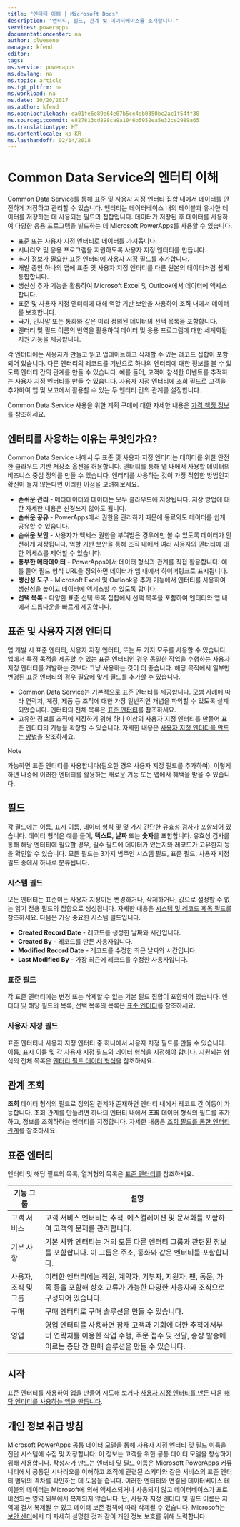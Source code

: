 ```yaml
---
title: "엔터티 이해 | Microsoft Docs"
description: "엔터티, 필드, 관계 및 데이터베이스를 소개합니다."
services: powerapps
documentationcenter: na
author: clwesene
manager: kfend
editor: 
tags: 
ms.service: powerapps
ms.devlang: na
ms.topic: article
ms.tgt_pltfrm: na
ms.workload: na
ms.date: 10/20/2017
ms.author: kfend
ms.openlocfilehash: da01fe6e89e64e07b5ce4eb0350bc2ac1f54ff30
ms.sourcegitcommit: e827813cd898ca9a1046b5952ea5e32ce2989a65
ms.translationtype: HT
ms.contentlocale: ko-KR
ms.lasthandoff: 02/14/2018
---
```

# <a name="understand-entities-in-the-common-data-service"></a>Common Data Service의 엔터티 이해

Common Data Service를 통해 표준 및 사용자 지정 엔터티 집합 내에서 데이터를 안전하게 저장하고 관리할 수 있습니다. 엔터티는 데이터베이스 내의 테이블과 유사한 데이터를 저장하는 데 사용되는 필드의 집합입니다. 데이터가 저장된 후 데이터를 사용하여 다양한 응용 프로그램을 빌드하는 데 Microsoft PowerApps를 사용할 수 있습니다.

* 표준 또는 사용자 지정 엔터티로 데이터를 가져옵니다.
* 시나리오 및 응용 프로그램을 지원하도록 사용자 지정 엔터티를 만듭니다.
* 추가 정보가 필요한 표준 엔터티에 사용자 지정 필드를 추가합니다.
* 개발 중인 하나의 앱에 표준 및 사용자 지정 엔터티를 다른 원본의 데이터처럼 쉽게 통합합니다.
* 생산성 추가 기능을 활용하여 Microsoft Excel 및 Outlook에서 데이터에 액세스합니다.
* 표준 및 사용자 지정 엔터티에 대해 역할 기반 보안을 사용하여 조직 내에서 데이터를 보호합니다.
* 국가, 인사말 또는 통화와 같은 미리 정의된 데이터의 선택 목록을 포함합니다.
* 엔터티 및 필드 이름의 번역을 활용하여 데이터 및 응용 프로그램에 대한 세계화된 지원 기능을 제공합니다.

각 엔터티에는 사용자가 만들고 읽고 업데이트하고 삭제할 수 있는 레코드 집합이 포함되어 있습니다. 다른 엔터티의 레코드를 기반으로 하나의 엔터티에 대한 정보를 볼 수 있도록 엔터티 간의 관계를 만들 수 있습니다. 예를 들어, 고객이 참석한 이벤트를 추적하는 사용자 지정 엔터티를 만들 수 있습니다. 사용자 지정 엔터티에 조회 필드로 고객을 추가하여 앱 및 보고에서 활용할 수 있는 두 엔터티 간의 관계를 설정합니다.

Common Data Service 사용을 위한 계획 구매에 대한 자세한 내용은 [가격 책정 정보](pricing-billing-skus.md)를 참조하세요.

## <a name="why-use-entities"></a>엔터티를 사용하는 이유는 무엇인가요?
Common Data Service 내에서 두 표준 및 사용자 지정 엔터티는 데이터를 위한 안전한 클라우드 기반 저장소 옵션을 허용합니다. 엔터티를 통해 앱 내에서 사용할 데이터의 비즈니스 중심 정의를 만들 수 있습니다. 엔터티를 사용하는 것이 가장 적합한 방법인지 확신이 들지 않는다면 이러한 이점을 고려해보세요.

* **손쉬운 관리** - 메타데이터와 데이터는 모두 클라우드에 저장됩니다. 저장 방법에 대한 자세한 내용은 신경쓰지 않아도 됩니다.
* **손쉬운 공유** - PowerApps에서 권한을 관리하기 때문에 동료와도 데이터를 쉽게 공유할 수 있습니다.
* **손쉬운 보안** - 사용자가 액세스 권한을 부여받은 경우에만 볼 수 있도록 데이터가 안전하게 저장됩니다. 역할 기반 보안을 통해 조직 내에서 여러 사용자의 엔터티에 대한 액세스를 제어할 수 있습니다.
* **풍부한 메타데이터** - PowerApps에서 데이터 형식과 관계를 직접 활용합니다. 예를 들어 필드 형식 URL을 정의하면 데이터가 앱 내에서 하이퍼링크로 표시됩니다.
* **생산성 도구** - Microsoft Excel 및 Outlook용 추가 기능에서 엔터티를 사용하여 생산성을 높이고 데이터에 액세스할 수 있도록 합니다.
* **선택 목록** - 다양한 표준 선택 목록 집합에서 선택 목록을 포함하여 엔터티와 앱 내에서 드롭다운을 빠르게 제공합니다.

## <a name="standard-and-custom-entities"></a>표준 및 사용자 지정 엔터티
앱 개발 시 표준 엔터티, 사용자 지정 엔터티, 또는 두 가지 모두를 사용할 수 있습니다. 앱에서 특정 목적을 제공할 수 있는 표준 엔터티인 경우 동일한 작업을 수행하는 사용자 지정 엔터티를 개발하는 것보다 그냥 사용하는 것이 더 좋습니다. 해당 목적에서 일부만 변경된 표준 엔터티의 경우 필요에 맞게 필드를 추가할 수 있습니다.

* Common Data Service는 기본적으로 표준 엔터티를 제공합니다. 모범 사례에 따라 연락처, 계정, 제품 등 조직에 대한 가장 일반적인 개념을 파악할 수 있도록 설계되었습니다. 엔터티의 전체 목록은 [표준 엔터티](data-platform-intro.md#standard-entities)를 참조하세요.
* 고유한 정보를 조직에 저장하기 위해 하나 이상의 사용자 지정 엔터티를 만들어 표준 엔터티의 기능을 확장할 수 있습니다. 자세한 내용은 [사용자 지정 엔터티를 만드는 방법](data-platform-create-entity.md)을 참조하세요.

> [!NOTE]
> 가능하면 표준 엔터티를 사용합니다(필요한 경우 사용자 지정 필드를 추가하여). 이렇게 하면 나중에 이러한 엔터티를 활용하는 새로운 기능 또는 앱에서 혜택을 받을 수 있습니다.


## <a name="fields"></a>필드
각 필드에는 이름, 표시 이름, 데이터 형식 및 몇 가지 간단한 유효성 검사가 포함되어 있습니다. 데이터 형식은 예를 들어, **텍스트**, **날짜** 또는 **숫자**를 포함합니다. 유효성 검사를 통해 해당 엔터티에 필요할 경우, 필수 필드에 데이터가 있는지와 레코드가 고유한지 등을 확인할 수 있습니다. 모든 필드는 3가지 범주인 시스템 필드, 표준 필드, 사용자 지정 필드 중에서 하나로 분류됩니다.

### <a name="system-fields"></a>시스템 필드
모든 엔터티는 표준이든 사용자 지정이든 변경하거나, 삭제하거나, 값으로 설정할 수 없는 읽기 전용 필드의 집합으로 생성됩니다. 자세한 내용은 [시스템 및 레코드 제목 필드](data-platform-create-entity.md#system-fields-and-the-record-title-field)를 참조하세요. 다음은 가장 중요한 시스템 필드입니다.

* **Created Record Date** - 레코드를 생성한 날짜와 시간입니다.
* **Created By** - 레코드를 만든 사용자입니다.
* **Modified Record Date** - 레코드를 수정한 최근 날짜와 시간입니다.
* **Last Modified By** - 가장 최근에 레코드를 수정한 사용자입니다.

### <a name="standard-fields"></a>표준 필드
각 표준 엔터티에는 변경 또는 삭제할 수 없는 기본 필드 집합이 포함되어 있습니다. 엔터티 및 해당 필드의 목록, 선택 목록의 목록은 [표준 엔터티](https://docs.microsoft.com/common-data-service/entity-reference/standard-entities)를 참조하세요.

### <a name="custom-fields"></a>사용자 지정 필드
표준 엔터티나 사용자 지정 엔터티 중 하나에서 사용자 지정 필드를 만들 수 있습니다. 이름, 표시 이름 및 각 사용자 지정 필드의 데이터 형식을 지정해야 합니다. 지원되는 형식의 전체 목록은 [엔터티 필드 데이터 형식](https://docs.microsoft.com/common-data-service/entity-reference/field-data-types)을 참조하세요.

## <a name="lookup-relationships"></a>관계 조회
**조회** 데이터 형식의 필드로 정의된 관계가 존재하면 엔터티 내에서 레코드 간 이동이 가능합니다. 조회 관계를 만들려면 하나의 엔터티 내에서 **조회** 데이터 형식의 필드를 추가하고, 정보를 조회하려는 엔터티를 지정합니다. 자세한 내용은 [조회 필드를 통한 엔터티 관계](data-platform-entity-lookup.md)를 참조하세요.

## <a name="standard-entities"></a>표준 엔터티
엔터티 및 해당 필드의 목록, 열거형의 목록은 [표준 엔터티](https://docs.microsoft.com/common-data-service/entity-reference/standard-entities)를 참조하세요.

| 기능 그룹 | 설명 |
| --- | --- |
| 고객 서비스 |고객 서비스 엔터티는 추적, 에스컬레이션 및 문서화를 포함하여 고객의 문제를 관리합니다. |
| 기본 사항 |기본 사항 엔터티는 거의 모든 다른 엔터티 그룹과 관련된 정보를 포함합니다. 이 그룹은 주소, 통화와 같은 엔터티를 포함합니다. |
| 사용자, 조직 및 그룹 |이러한 엔터티에는 직원, 계약자, 기부자, 지원자, 팬, 동문, 가족 등을 포함해 상호 교류가 가능한 다양한 사용자와 조직으로 구성되어 있습니다. |
| 구매 |구매 엔터티로 구매 솔루션을 만들 수 있습니다. |
| 영업 |영업 엔터티를 사용하면 잠재 고객과 기회에 대한 추적에서부터 연락처를 이용한 작업 수행, 주문 접수 및 전달, 송장 발송에 이르는 종단 간 판매 솔루션을 만들 수 있습니다. |

## <a name="get-started"></a>시작
표준 엔터티를 사용하여 앱을 만들어 시도해 보거나 [사용자 지정 엔터티를 만든](data-platform-create-entity.md) 다음 [해당 엔터티를 사용하는 앱을 만듭니다](data-platform-create-app.md).

<!--TODO - Add Link for Standard entity app - Template? -->

## <a name="privacy-notice"></a>개인 정보 취급 방침
Microsoft PowerApps 공통 데이터 모델을 통해 사용자 지정 엔터티 및 필드 이름을 진단 시스템에 수집 및 저장합니다.  이 정보는 고객을 위한 공통 데이터 모델을 향상하기 위해 사용합니다. 작성자가 만드는 엔터티 및 필드 이름은 Microsoft PowerApps 커뮤니티에서 공통된 시나리오를 이해하고 조직에 관련된 스키마와 같은 서비스의 표준 엔터티 범위의 격차를 확인하는 데 도움을 줍니다. 이러한 엔터티와 연결된 데이터베이스 테이블의 데이터는 Microsoft에 의해 액세스되거나 사용되지 않고 데이터베이스가 프로비전되는 영역 외부에서 복제되지 않습니다. 단, 사용자 지정 엔터티 및 필드 이름은 지역에 걸쳐 복제될 수 있고 데이터 보존 정책에 따라 삭제될 수 있습니다. Microsoft는 [보안 센터](https://www.microsoft.com/trustcenter/Privacy/default.aspx)에서 더 자세히 설명한 것과 같이 개인 정보 보호를 위해 노력합니다.


